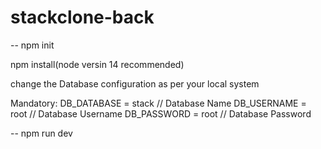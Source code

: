 # stackclone-back
-- npm init 

npm install(node versin 14 recommended)

change the Database configuration as per your local system


Mandatory:
DB_DATABASE = stack // Database Name
DB_USERNAME = root // Database Username
DB_PASSWORD = root // Database Password


-- npm run dev 